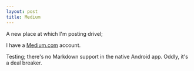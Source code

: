 ```yaml
---
layout: post
title: Medium
---
```


A new place at which I'm posting drivel;

I have a [Medium.com](https://medium.com/@bazbt3/why-am-i-here-at-medium-94cfe9b16c04) account.

Testing; there's no Markdown support in the native Android app.  Oddly, it's a deal breaker.
